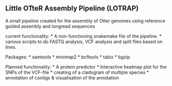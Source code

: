 Little OTteR Assembly Pipeline (LOTRAP)
-------
A small pipeline created for the assembly of Otter genomes using reference guided assembly and longread sequences

current functionality:
    * A non-functioning snakemake file of the pipeline.
    * various scripts to do FASTQ analysis, VCF analysis and split files based on lines.

Packages:
    * samtools
    * minimap2
    * bcftools
    * tabix
    * bgzip

Planned functionality:
    * A protein predictor
    * Interactive heatmap plot for the SNPs of the  VCF-file
    * creating of a cladogram of multiple species
    * annotation of contigs & visualisation of the annotation